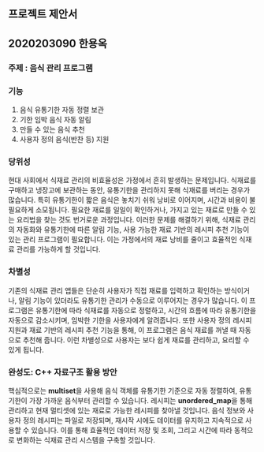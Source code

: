## 프로젝트 제안서
## 2020203090 한용옥
### 주제 : 음식 관리 프로그램

### 기능
1. 음식 유통기한 자동 정렬 보관
2. 기한 임박 음식 자동 알림
3. 만들 수 있는 음식 추천
4. 사용자 정의 음식(반찬 등) 지원

### 당위성
현대 사회에서 식재료 관리의 비효율성은 가정에서 흔히 발생하는 문제입니다.
식재료를 구매하고 냉장고에 보관하는 동안, 유통기한을 관리하지 못해 식재료를 버리는 경우가 많습니다.
특히 유통기한이 짧은 음식은 놓치기 쉬워 낭비로 이어지며, 시간과 비용이 불필요하게 소모됩니다.
필요한 재료를 일일이 확인하거나, 가지고 있는 재료로 만들 수 있는 요리법을 찾는 것도 번거로운 과정입니다.
이러한 문제를 해결하기 위해, 식재료 관리의 자동화와 유통기한에 따른 알림 기능,
사용 가능한 재료 기반의 레시피 추천 기능이 있는 관리 프로그램이 필요합니다.
이는 가정에서의 재료 낭비를 줄이고 효율적인 식재료 관리를 가능하게 할 것입니다.

### 차별성
기존의 식재료 관리 앱들은 단순히 사용자가 직접 재료를 입력하고 확인하는 방식이거나,
알림 기능이 있더라도 유통기한 관리가 수동으로 이루어지는 경우가 많습니다.
이 프로그램은 유통기한에 따라 식재료를 자동으로 정렬하고,
시간의 흐름에 따라 유통기한을 자동으로 감소시키며, 임박한 기한을 사용자에게 알려줍니다.
또한 사용자 정의 레시피 지원과 재료 기반의 레시피 추천 기능을 통해,
이 프로그램은 음식 재료를 꺼낼 때 자동으로 추천해 줍니다.
이런 차별성으로 사용자는 보다 쉽게 재료를 관리하고, 요리할 수 있게 됩니다.

### 완성도: C++ 자료구조 활용 방안
핵심적으로는 **multiset**을 사용해 음식 객체를 유통기한 기준으로 자동 정렬하여,
유통기한이 가장 가까운 음식부터 관리할 수 있습니다.
레시피는 **unordered_map**을 통해 관리하고 현재 멀티셋에 있는 재료로 가능한 레시피를 찾아낼 것입니다.
음식 정보와 사용자 정의 레시피는 파일로 저장되며,
재시작 시에도 데이터를 유지하고 지속적으로 사용할 수 있습니다.
이를 통해 효율적인 데이터 저장 및 조회, 그리고 시간에 따라 동적으로 변화하는
식재료 관리 시스템을 구축할 것입니다.